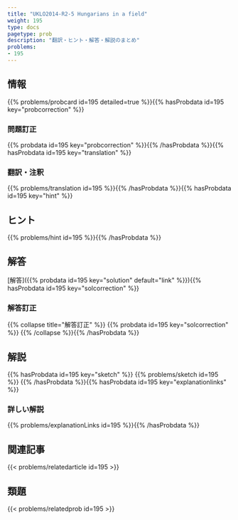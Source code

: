 ```yaml
---
title: "UKLO2014-R2-5 Hungarians in a field"
weight: 195
type: docs
pagetype: prob
description: "翻訳・ヒント・解答・解説のまとめ"
problems: 
- 195
---
```


## 情報

{{% problems/probcard id=195 detailed=true %}}{{% hasProbdata id=195 key="probcorrection" %}}

### 問題訂正

{{% probdata id=195 key="probcorrection" %}}{{% /hasProbdata %}}{{% hasProbdata id=195 key="translation" %}}

### 翻訳・注釈

{{% problems/translation id=195 %}}{{% /hasProbdata %}}{{% hasProbdata id=195 key="hint" %}}

## ヒント

{{% problems/hint id=195 %}}{{% /hasProbdata %}}

## 解答

[解答]({{% probdata id=195 key="solution" default="link" %}}){{% hasProbdata id=195 key="solcorrection" %}}

### 解答訂正

{{% collapse title="解答訂正" %}}
{{% probdata id=195 key="solcorrection" %}}
{{% /collapse %}}{{% /hasProbdata %}}

## 解説

{{% hasProbdata id=195 key="sketch" %}}
{{% problems/sketch id=195 %}}
{{% /hasProbdata %}}{{% hasProbdata id=195 key="explanationlinks" %}}

### 詳しい解説

{{% problems/explanationLinks id=195 %}}{{% /hasProbdata %}}

## 関連記事

{{< problems/relatedarticle id=195 >}}

## 類題

{{< problems/relatedprob id=195 >}}
